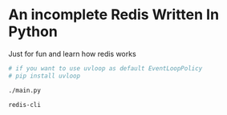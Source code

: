 # An incomplete Redis Written In Python

Just for fun and learn how redis works

```bash
# if you want to use uvloop as default EventLoopPolicy
# pip install uvloop

./main.py
```

```bash
redis-cli
```
